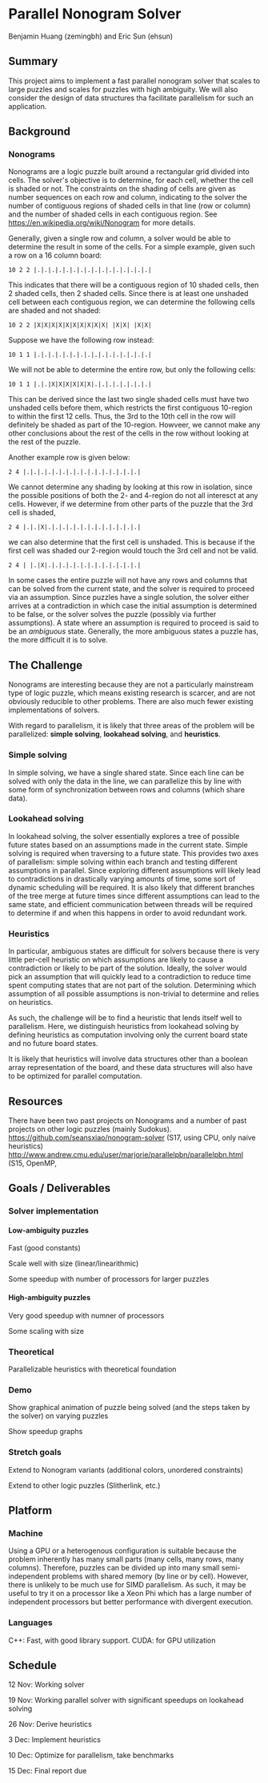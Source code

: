 # Parallel Nonogram Solver

Benjamin Huang (zemingbh) and Eric Sun (ehsun)

## Summary

This project aims to implement a fast parallel nonogram solver that scales to large puzzles and scales for puzzles with high ambiguity.
We will also consider the design of data structures tha facilitate parallelism for such an application.

## Background

### Nonograms

Nonograms are a logic puzzle built around a rectangular grid divided into cells. The solver's objective is to determine, for each cell, whether the cell is shaded or not. The constraints on the shading of cells are given as number sequences on each row and column, indicating to the solver the number of contiguous regions of shaded cells in that line (row or column) and the number of shaded cells in each contiguous region. See https://en.wikipedia.org/wiki/Nonogram for more details.

Generally, given a single row and column, a solver would be able to determine the result in some of the cells. For a simple example, given such a row on a 16 column board:

``10 2 2 |.|.|.|.|.|.|.|.|.|.|.|.|.|.|.|.|``

This indicates that there will be a contiguous region of 10 shaded cells, then 2 shaded cells, then 2 shaded cells.
Since there is at least one unshaded cell between each contiguous region, we can determine the following cells are shaded and not shaded:

``10 2 2 |X|X|X|X|X|X|X|X|X|X| |X|X| |X|X|``

Suppose we have the following row instead:

``10 1 1 |.|.|.|.|.|.|.|.|.|.|.|.|.|.|.|.|``

We will not be able to determine the entire row, but only the following cells:

``10 1 1 |.|.|X|X|X|X|X|X|.|.|.|.|.|.|.|.|``

This can be derived since the last two single shaded cells must have two unshaded cells before them, which restricts the first contiguous 10-region to within the first 12 cells. Thus, the 3rd to the 10th cell in the row will definitely be shaded as part of the 10-region. Howveer, we cannot make any other conclusions about the rest of the cells in the row without looking at the rest of the puzzle.

Another example row is given below:

``2 4 |.|.|.|.|.|.|.|.|.|.|.|.|.|.|.|.|``

We cannot determine any shading by looking at this row in isolation, since the possible positions of both the 2- and 4-region do not all interesct at any cells. However, if we determine from other parts of the puzzle that the 3rd cell is shaded,

``2 4 |.|.|X|.|.|.|.|.|.|.|.|.|.|.|.|.|``

we can also determine that the first cell is unshaded. This is because if the first cell was shaded our 2-region would touch the 3rd cell and not be valid.

``2 4 | |.|X|.|.|.|.|.|.|.|.|.|.|.|.|.|``

In some cases the entire puzzle will not have any rows and columns that can be solved from the current state, and the solver is required to proceed via an assumption. Since puzzles have a single solution, the solver either arrives at a contradiction in which case the initial assumption is determined to be false, or the solver solves the puzzle (possibly via further assumptions). A state where an assumption is required to proceed is said to be an *ambiguous* state. Generally, the more ambiguous states a puzzle has, the more difficult it is to solve.

## The Challenge

Nonograms are interesting because they are not a particularly mainstream type of logic puzzle, which means existing research is scarcer,  and are not obviously reducible to other problems. There are also much fewer existing implementations of solvers.

With regard to parallelism, it is likely that three areas of the problem will be parallelized: **simple solving**, **lookahead solving**, and **heuristics**.

### Simple solving

In simple solving, we have a single shared state. Since each line can be solved with only the data in the line, we can parallelize this by line with some form of synchronization between rows and columns (which share data).

### Lookahead solving

In lookahead solving, the solver essentially explores a tree of possible future states based on an assumptions made in the current state. Simple solving is required when traversing to a future state. This provides two axes of parallelism: simple solving within each branch and testing different assumptions in parallel. Since exploring different assumptions will likely lead to contradictions in drastically varying amounts of time, some sort of dynamic scheduling will be required. It is also likely that different branches of the tree merge at future times since different assumptions can lead to the same state, and efficient communication between threads will be required to determine if and when this happens in order to avoid redundant work.

### Heuristics

In particular, ambiguous states are difficult for solvers because there is very little per-cell heuristic on which assumptions are likely to cause a contradiction or likely to be part of the solution. Ideally, the solver would pick an assumption that will quickly lead to a contradiction to reduce time spent computing states that are not part of the solution. Determining which assumption of all possible assumptions is non-trivial to determine and relies on heuristics.

As such, the challenge will be to find a heuristic that lends itself well to parallelism. Here, we distinguish heuristics from lookahead solving by defining heuristics as computation involving only the current board state and no future board states.

It is likely that heuristics will involve data structures other than a boolean array representation of the board, and these data structures will also have to be optimized for parallel computation.

## Resources

There have been two past projects on Nonograms and a number of past projects on other logic puzzles (mainly Sudokus).
https://github.com/seansxiao/nonogram-solver (S17, using CPU, only naive heuristics)
http://www.andrew.cmu.edu/user/marjorie/parallelpbn/parallelpbn.html (S15, OpenMP, 


## Goals / Deliverables

### Solver implementation
#### Low-ambiguity puzzles
Fast (good constants)

Scale well with size (linear/linearithmic)

Some speedup with number of processors for larger puzzles

#### High-ambiguity puzzles
Very good speedup with numner of processors

Some scaling with size

### Theoretical
Parallelizable heuristics with theoretical foundation

### Demo
Show graphical animation of puzzle being solved (and the steps taken by the solver) on varying puzzles

Show speedup graphs

### Stretch goals
Extend to Nonogram variants (additional colors, unordered constraints)

Extend to other logic puzzles (Slitherlink, etc.)

## Platform

### Machine

Using a GPU or a heterogenous configuration is suitable because the problem inherently has many small parts (many cells, many rows, many columns). Therefore, puzzles can be divided up into many small semi-independent problems with shared memory (by line or by cell). However, there is unlikely to be much use for SIMD parallelism. As such, it may be useful to try it on a processor like a Xeon Phi which has a large number of independent processors but better performance with divergent execution.

### Languages
C++: Fast, with good library support.
CUDA: for GPU utilization

## Schedule

12 Nov: Working solver

19 Nov: Working parallel solver with significant speedups on lookahead solving

26 Nov: Derive heuristics

3 Dec: Implement heuristics

10 Dec: Optimize for parallelism, take benchmarks

15 Dec: Final report due

